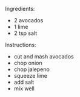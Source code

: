 Ingredients:
- 2 avocados
- 1 lime
- 2 tsp salt

Instructions:
- cut and mash avocados
- chop onion
- chop jalepeno
- squeeze lime
- add salt
- mix well

